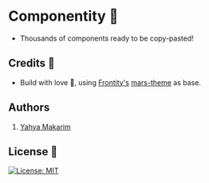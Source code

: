 # Componentity :art:
- Thousands of components ready to be copy-pasted!


## Credits :white_flower:

- Build with love :blue_heart:, using [Frontity's](https://frontity.org) [mars-theme](https://www.npmjs.com/package/@frontity/mars-theme) as base.

## Authors

1. [Yahya Makarim](https://github.com/mymakarim)

## License :scroll:

[![License: MIT](https://img.shields.io/badge/License-MIT-yellow.svg)](https://opensource.org/licenses/MIT)  